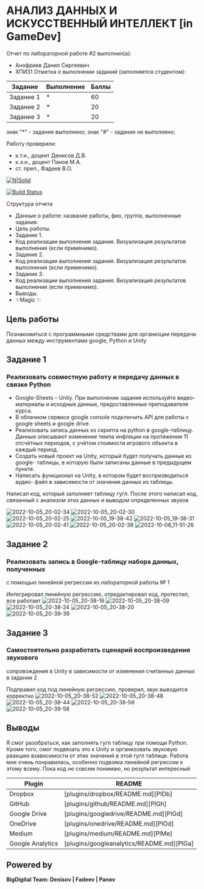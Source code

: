 # АНАЛИЗ ДАННЫХ И ИСКУССТВЕННЫЙ ИНТЕЛЛЕКТ [in GameDev]
Отчет по лабораторной работе #2 выполнил(а):
- Анофриев Данил Сергеевич
- ХПИ31
Отметка о выполнении заданий (заполняется студентом):

| Задание | Выполнение | Баллы |
| ------ | ------ | ------ |
| Задание 1 | * | 60 |
| Задание 2 | * | 20 |
| Задание 3 | * | 20 |

знак "*" - задание выполнено; знак "#" - задание не выполнено;

Работу проверили:
- к.т.н., доцент Денисов Д.В.
- к.э.н., доцент Панов М.А.
- ст. преп., Фадеев В.О.

[![N|Solid](https://cldup.com/dTxpPi9lDf.thumb.png)](https://nodesource.com/products/nsolid)

[![Build Status](https://travis-ci.org/joemccann/dillinger.svg?branch=master)](https://travis-ci.org/joemccann/dillinger)

Структура отчета

- Данные о работе: название работы, фио, группа, выполненные задания.
- Цель работы.
- Задание 1.
- Код реализации выполнения задания. Визуализация результатов выполнения (если применимо).
- Задание 2.
- Код реализации выполнения задания. Визуализация результатов выполнения (если применимо).
- Задание 3.
- Код реализации выполнения задания. Визуализация результатов выполнения (если применимо).
- Выводы.
- ✨Magic ✨

## Цель работы
Познакомиться с программными средствами для организции
передачи данных между инструментами google, Python и Unity 

## Задание 1
### Реализовать совместную работу и передачу данных в связке Python
- Google-Sheets – Unity. При выполнении задания используйте видео-материалы и
исходные данные, предоставленные преподавателя курса.
- В облачном сервисе google console подключить API для работы с google
sheets и google drive.
- Реализовать запись данных из скрипта на python в google-таблицу. Данные
описывают изменение темпа инфляции на протяжении 11 отсчётных периодов, с
учётом стоимости игрового объекта в каждый период.
- Создать новый проект на Unity, который будет получать данные из google-
таблицы, в которую были записаны данные в предыдущем пункте.
- Написать функционал на Unity, в котором будет воспризводиться аудио-
файл в зависимости от значения данных из таблицы.

Написал код, который заполняет таблицу гугл. После этого написал код, связанный с анализом этих данных и выводом определенных звуков

![2022-10-05_20-02-34](https://user-images.githubusercontent.com/86101819/194269399-aa15a398-3342-4b9e-8d6b-89257eb6a854.png)
![2022-10-05_20-02-30](https://user-images.githubusercontent.com/86101819/194269413-81ea9dfe-b089-4bfd-aeb8-5e363307a89c.png)
![2022-10-05_20-02-25](https://user-images.githubusercontent.com/86101819/194269419-dcf4dfa3-436b-4df6-aa67-d4816c066bd7.png)
![2022-10-05_19-38-42](https://user-images.githubusercontent.com/86101819/194269421-83fe308f-48c7-420e-9502-d9631b2d9682.png)
![2022-10-05_19-38-31](https://user-images.githubusercontent.com/86101819/194269427-36e262ac-64c9-425c-9641-cd950b833e5f.png)
![2022-10-05_20-02-41](https://user-images.githubusercontent.com/86101819/194269432-3239c440-5d8c-404c-afaa-0bb685d66840.png)
![2022-10-05_20-02-38](https://user-images.githubusercontent.com/86101819/194269439-c9797b53-8182-4f49-a5f1-914cca13650c.png)
![2022-10-06_11-51-26](https://user-images.githubusercontent.com/86101819/194269488-e18366d5-683d-4800-a56e-4a4791462a21.png)


## Задание 2
### Реализовать запись в Google-таблицу набора данных, полученных
с помощью линейной регрессии из лабораторной работы № 1

Интегрировал линейную регрессию, отредактировал код, протестил, все работает
![2022-10-05_20-38-16](https://user-images.githubusercontent.com/86101819/194270586-e5a5ba36-eb8d-48dd-880c-485c556b5145.png)
![2022-10-05_20-38-09](https://user-images.githubusercontent.com/86101819/194270593-be252d83-d34d-4d8c-8a6d-f145c29224b9.png)
![2022-10-05_20-38-24](https://user-images.githubusercontent.com/86101819/194270599-ac2f564b-2982-412f-a037-1e3b66aa9e73.png)
![2022-10-05_20-38-20](https://user-images.githubusercontent.com/86101819/194270571-eaf066b6-ad1e-4b95-a651-9a002e6dc0dd.png)
![2022-10-05_20-39-39](https://user-images.githubusercontent.com/86101819/194271297-05ac77a4-8abc-4a5a-92ae-c37183b9c828.png)


## Задание 3
### Самостоятельно разработать сценарий воспроизведения звукового
сопровождения в Unity в зависимости от изменения считанных данных в задании 2

Подправил код под линейную регрессию, проверил, звук выводится корректно
![2022-10-05_20-38-52](https://user-images.githubusercontent.com/86101819/194271482-b34d1a49-ac3e-4a2f-8dcc-3d1a1fd91147.png)
![2022-10-05_20-38-48](https://user-images.githubusercontent.com/86101819/194271493-420c290c-0377-4e0a-aeec-285a8ef3b7fa.png)
![2022-10-05_20-38-44](https://user-images.githubusercontent.com/86101819/194271498-d59cafde-2913-432b-ae82-852c9cfc4410.png)
![2022-10-05_20-38-56](https://user-images.githubusercontent.com/86101819/194271502-4fdc470c-bc79-43f5-9cfe-d9a1e5884231.png)
![2022-10-05_20-39-58](https://user-images.githubusercontent.com/86101819/194271534-d3020839-038a-4690-a142-bc66d47c5743.png)


## Выводы

Я смог разобраться, как заполнять гугл таблицу при помощи Python. Кроме того, смог подвязать это к Unity и организовать звуковую реакцию взависимости от этих значений в этой гугл таблице. Работа мне очень понравилась, особенно подвзяка линейной регрессии к этому всему. Пока код не совсем понимаю, но результат интересный

| Plugin | README |
| ------ | ------ |
| Dropbox | [plugins/dropbox/README.md][PlDb] |
| GitHub | [plugins/github/README.md][PlGh] |
| Google Drive | [plugins/googledrive/README.md][PlGd] |
| OneDrive | [plugins/onedrive/README.md][PlOd] |
| Medium | [plugins/medium/README.md][PlMe] |
| Google Analytics | [plugins/googleanalytics/README.md][PlGa] |

## Powered by

**BigDigital Team: Denisov | Fadeev | Panov**
